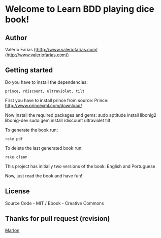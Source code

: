 # Welcome to Learn BDD playing dice book!

## Author 

Valério Farias ([http://www.valeriofarias.com](http://www.valeriofarias.com))

## Getting started

Do you have to install the dependencies: 

	prince, rdiscount, ultraviolet, tilt

First you have to install prince from source:
Prince: http://www.princexml.com/download/

Now install the required packages and gems:
    sudo aptitude install libonig2 libonig-dev
    sudo gem install rdiscount ultraviolet tilt

To generate the book run: 

    rake pdf

To delete the last generated book run:

	rake clean

This project has initially two versions of the book: English and Portuguese

Now, just read the book and have fun!

## License

Source Code - MIT /
Ebook - Creative Commons

## Thanks for pull request (revision)

[Marlon](http://github.com/seronmarlon)
